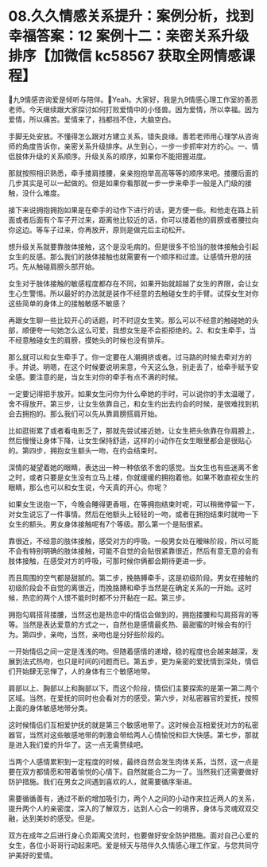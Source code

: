 # 08.久久情感关系提升：案例分析，找到幸福答案：12 案例十二：亲密关系升级排序【加微信 kc58567 获取全网情感课程】

🎼九9情感咨询爱是倾听与陪伴。🎼Yeah。大家好，我是九9情感心理工作室的善恶老师。今天继续跟大家探讨如何打败爱情中的小怪兽。因为爱情，所以幸福。因为爱情，所以痛苦。爱情来了，挡都挡不住，大脑空白。

手脚无处安放。不懂得怎么跟对方建立关系，错失良缘。善若老师用心理学从咨询师的角度告诉你，亲密关系升级排序。从生到心，一步一步抓牢对方的心。一、情侣肢体升级的关系顺序。升级关系的顺序，如果你不能把握进度。

那就按照相识熟悉，牵手搂肩搂腰，亲亲抱抱举高高等等的顺序来吧。搂腰后面的几步其实是可以一起做的。但是如果你看那就一步一步来牵手一般是入门级的接触，没什么难度。

接下来说拥抱拥抱如果是在牵手的动作下进行的话，更方便一些。和他走在路上前面或者后面有个车子开过来，距离他比较近的话，你可以搂着他的肩膀或者腰拉向你这边。等车子过来，你再放开，原则是做完后主动松开。

想升级关系就要靠肢体接触，这个是没毛病的。但是很多不恰当的肢体接触会引起女生的反感。那么我们的肢体接触也就需要有一个顺序和过渡。让感情升恩的技巧。先从触碰肩膀头部开始。

女生对于肢体接触的敏感程度都存在不同，如果开始就超越了女生的界限，会让女生心生警惕。所以最好的办法就是装作不经意的去触碰女生的手臂。试探女生对你这些简单的身体上的接触敏感不敏感？

再跟女生聊一些比较开心的话题，时不时逗女生笑。那么可以不经意的触碰她的头部，顺便夸一句她怎么这么可爱，我想女生是不会拒拒绝的。2、和女生牵手，当不经意触碰女生的肩膀，摸她头的时候也没有排斥。

那么就可以和女生牵手了。你一定要在人潮拥挤或者。过马路的时候去牵对方的手。并说。明嗯，在这个时候要说明来意，今天这么急，别走丢了，给牵手赋予安全感。要注意的是，当女生对你的牵手有点不满的时候。

一定要记得把手放开。如果女生问你为什么牵她的手时，可以说你的手太温暖了，舍不得放开。第三步，让女生依靠自己，和女生约出去约会的时候，是很难找到机会去拥抱的。那么我们可以先从靠肩膀搭肩开始。

比如逛街累了或者看电影乏了，那就先尝试接近她，让女生把头依靠在你肩膀上，然后慢慢让身体下降，让女生保持舒适，这样的小动作在女生眼里都会是很贴心的。第四步，拥抱女生额头一吻，在约会结束时。

深情的凝望着她的眼睛，表达出一种一种依依不舍的感觉。当女生也有些迷离不舍之时，或者只要是女生没有立马上楼，你就缓缓的拥抱着他。如果不敢直视女生的眼睛，那么也可以和女生说，今天真的开心。你呢？

如果女生说抱一下，今晚会睡得更香哦，在等拥抱结束时呢，可以稍微停留一下，对女生说忘了一件事情。然后在他额头上轻轻的一吻，或者在拥抱结束时就吻一下女生的额头。男女身体接触呢有7个等级。那么第一个是贴很紧。

靠很近，不经意的肢体接触，感受对方的呼吸。一般男女处在暧昧阶段，所以可能不会有特别明确的肢体接触，可能不自觉的会贴很紧靠很近，然后有意无意的会有肢体接触，在感受对方的呼吸，可那时候你俩都会期待更进一步。

而且周围的空气都是甜腻的。第二步，挽胳膊牵手，这是初级阶段。男女在接触的初级阶段会不自觉的离很近，而挽胳膊和牵手当然是在确定关系的一开始。这时候，热恋的两个人恨不能时时都不分开黏在一起。第三步。

拥抱勾肩搭背搂腰，当然这也是热恋中的情侣会做到的，拥抱搂腰和勾肩搭背的等等。当然是表达爱意的方式之一，自然也是感情最炙热、最甜蜜的时候会有的行为。第四步，亲吻，当然，亲吻也是分好些阶段的。

一开始情侣之间一定是浅浅的吻。但随着感情的递增，稳的程度也会越来越深，发展到法式热吻，也只是时间的问题而已。第五步，更为亲密的爱抚情到深处，情侣们开始肆无忌惮了，人的身体有三个敏感地带。

肩部以上、胸部以上和胸部以下。而这个阶段，情侣们主要探索的是第一第二两个区域。当然，在爱抚的同时也会看对方的感受。第六步，对私密器官的爱抚，按照上面的身体敏感地带分类。

这时候情侣们互相爱护抚的就是第三个敏感地带了。这时候会互相爱抚对方的私密器官，当然对这些敏感地带的刺激会带给两人心情愉悦和巨大快感。第七步，那就是进入我们爱的升华了。这一点无需赘续吧。

当两个人感情累积到一定程度的时候，最终自然会发生肉体关系，当然，这一点是要在双方都情愿和带着愉悦的心情下。自然就能合二为一了。当然我们还需要做好防护措施。我们在男女之间遇到喜欢的人，就需要循序渐进。

需要循循善有，通过不断的增加吸引力，两个人之间的小动作来拉近两人的关系，提升两个人的亲密度，深入的了解双方，达到人心合一的境界，身体与灵魂双双交融，达到美妙的感受。但是。

双方在成年之后进行身心负距离交流时，也要做好安全防护措施。面对自己心爱的女生，各位小哥哥行动起来吧。爱是倾天与陪伴久久情感心理工作室，与您共同守护美好的爱情。

